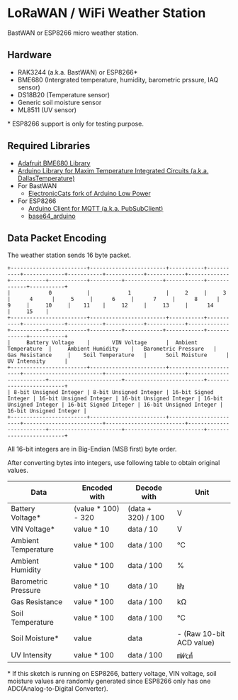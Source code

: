 # LoRaWAN / WiFi Weather Station

BastWAN or ESP8266 micro weather station.

## Hardware

- RAK3244 (a.k.a. BastWAN) or ESP8266*
- BME680 (Intergrated temperature, humidity, barometric prssure, IAQ sensor)
- DS18B20 (Temperature sensor)
- Generic soil moisture sensor
- ML8511 (UV sensor)

\* ESP8266 support is only for testing purpose.

## Required Libraries

- [Adafruit BME680 Library](https://github.com/adafruit/Adafruit_BME680)
- [Arduino Library for Maxim Temperature Integrated Circuits (a.k.a. DallasTemperature)](https://github.com/milesburton/Arduino-Temperature-Control-Library)
- For BastWAN
    - [ElectronicCats fork of Arduino Low Power](https://github.com/ElectronicCats/ArduinoLowPower)
- For ESP8266
    - [Arduino Client for MQTT (a.k.a. PubSubClient)](https://pubsubclient.knolleary.net)
    - [base64_arduino](https://github.com/Densaugeo/base64_arduino)

## Data Packet Encoding

The weather station sends 16 byte packet.

```
+------------------------+------------------------+-----------+-----------+-------------+-----------+------------+------------+-------------+-----------+------------+----------+------------+------------+-------------+-----------+
|            0           |            1           |     2     |     3     |      4      |     5     |      6     |      7     |      8      |     9     |     10     |    11    |     12     |     13     |      14     |     15    |
+------------------------+------------------------+-----------+-----------+-------------+-----------+------------+------------+-------------+-----------+------------+----------+------------+------------+-------------+-----------+
|     Battery Voltage    |       VIN Voltage      |  Ambient Temperature  |     Ambient Humidity    |   Barometric Pressure   |      Gas Resistance     |    Soil Temperature   |      Soil Moisture      |       UV Intensity      |
+------------------------+------------------------+-----------------------+-------------------------+-------------------------+-------------------------+-----------------------+-------------------------+-------------------------+
| 8-bit Unsigned Integer | 8-bit Unsigned Integer | 16-bit Signed Integer | 16-bit Unsigned Integer | 16-bit Unsigned Integer | 16-bit Unsigned Integer | 16-bit Signed Integer | 16-bit Unsigned Integer | 16-bit Unsigned Integer |
+------------------------+------------------------+-----------------------+-------------------------+-------------------------+-------------------------+-----------------------+-------------------------+-------------------------+
```
All 16-bit integers are in Big-Endian (MSB first) byte order.

After converting bytes into integers, use following table to obtain original values.

| Data | Encoded with | Decode with | Unit |
| --- | --- | --- | --- |
| Battery Voltage* | (value * 100) - 320 | (data + 320) / 100 | V |
| VIN Voltage* | value * 10 | data / 10 | V |
| Ambient Temperature | value * 100 | data / 100 | ℃ |
| Ambient Humidity | value * 100 | data / 100 | % |
| Barometric Pressure | value * 10 | data / 10 | ㍱ |
| Gas Resistance | value * 100 | data / 100 | kΩ |
| Soil Temperature | value * 100 | data / 100 | ℃ |
| Soil Moisture* | value | data | - (Raw 10-bit ACD value) |
| UV Intensity | value * 100 | data / 100 | ㎽∕㎠ |

\* If this sketch is running on ESP8266, battery voltage, VIN voltage, soil moisture values are randomly generated since ESP8266 only has one ADC(Analog-to-Digital Converter).
